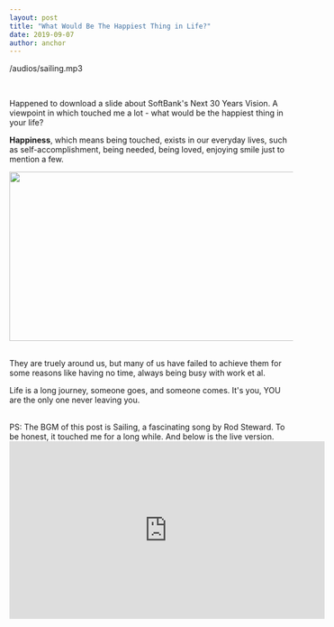 ```yaml
---
layout: post
title: "What Would Be The Happiest Thing in Life?"
date: 2019-09-07
author: anchor
---
```


<p>/audios/sailing.mp3</p> 
<br>

Happened to download a slide about SoftBank's Next 30 Years Vision. A viewpoint in which touched me a lot - what would be the happiest thing in your life?

**Happiness**, which means being touched, exists in our everyday lives, such as self-accomplishment, being needed, being loved, enjoying smile just to mention a few. 

<p align="center">
	<img src="{{site.baseurl}}/images/190907/happy.png" width="540"  height="300">
</p>
<br>
They are truely around us, but many of us have failed to achieve them for some reasons like having no time, always being busy with work et al.

Life is a long journey, someone goes, and someone comes. It's you, YOU are the only one never leaving you.

<br>
PS: The BGM of this post is Sailing, a fascinating song by Rod Steward. To be honest, it touched me for a long while. And below is the live version. 

<iframe width="560" height="315" src="https://www.youtube.com/embed/5qu86ZdzU_s" frameborder="0" allow="accelerometer; autoplay; encrypted-media; gyroscope; picture-in-picture" allowfullscreen></iframe>

